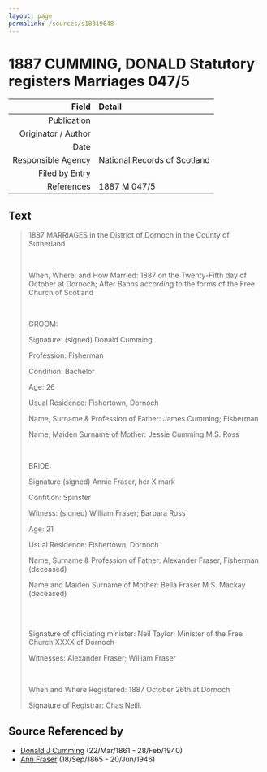```yaml
---
layout: page
permalink: /sources/s18319648
---
```


# 1887 CUMMING, DONALD Statutory registers Marriages 047/5

Field | Detail
---:|:---
Publication | 
Originator / Author | 
Date | 
Responsible Agency | National Records of Scotland
Filed by Entry | 
References | 1887 M 047/5

## Text

> 1887 MARRIAGES in the District of Dornoch in the County of Sutherland
>
> <br/>
>
> When, Where, and How Married: 1887 on the Twenty-Fifth day of October at Dornoch; After Banns according to the forms of the Free Church of Scotland
>
> <br/>
>
> GROOM:
>
> Signature: (signed) Donald Cumming
>
> Profession: Fisherman
>
> Condition: Bachelor
>
> Age: 26
>
> Usual Residence: Fishertown, Dornoch
>
> Name, Surname & Profession of Father: James Cumming; Fisherman
>
> Name, Maiden Surname of Mother: Jessie Cumming M.S. Ross
>
> <br/>
>
> BRIDE:
>
> Signature (signed) Annie Fraser, her X mark
>
> Confition: Spinster
>
> Witness: (signed) William Fraser; Barbara Ross
>
> Age: 21
>
> Usual Residence: Fishertown, Dornoch
>
> Name, Surname & Profession of Father: Alexander Fraser, Fisherman (deceased)
>
> Name and Maiden Surname of Mother: Bella Fraser M.S. Mackay (deceased)
>
> <br/>
>
> <br/>
>
> Signature of officiating minister: Neil Taylor; Minister of the Free Church XXXX of Dornoch
>
> Witnesses: Alexander Fraser; William Fraser
>
> <br/>
>
> When and Where Registered: 1887 October 26th at Dornoch
>
> Signature of Registrar: Chas Neill.
>

## Source Referenced by

* [Donald J Cumming](../people/@20465544@-donald-j-cumming-b1861-3-22-d1940-2-28.md) (22/Mar/1861 - 28/Feb/1940)
* [Ann Fraser](../people/@70425788@-ann-fraser-b1865-9-18-d1946-6-20.md) (18/Sep/1865 - 20/Jun/1946)
